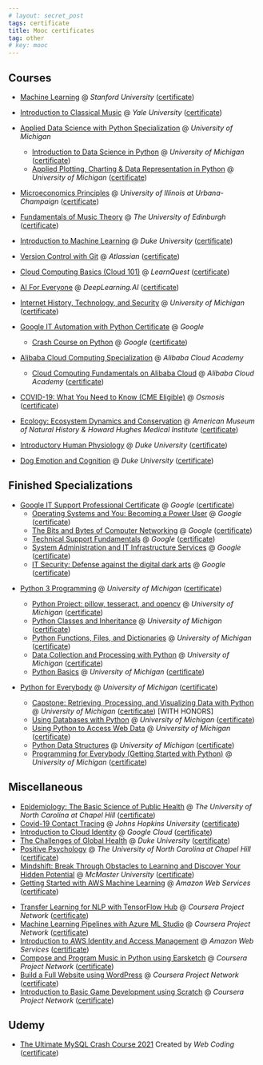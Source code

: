 ```yaml
---
# layout: secret_post
tags: certificate
title: Mooc certificates
tag: other
# key: mooc
---
```


<!-- # My MOOC Certificates -->

## Courses
* [Machine Learning](https://www.coursera.org/learn/machine-learning) @ *Stanford University* ([certificate](https://coursera.org/share/39de6ba3aea075f324c531d0a1ae469a))
- [Introduction to Classical Music](https://www.coursera.org/learn/introclassicalmusic) @ *Yale University* ([certificate](https://coursera.org/share/a1b37bb0fb2f07100a5d3c97f4a04835))
- [Applied Data Science with Python Specialization](https://www.coursera.org/specializations/data-science-python) @ *University of Michigan*
  - [Introduction to Data Science in Python](https://www.coursera.org/learn/python-data-analysis) @ *University of Michigan* ([certificate](https://coursera.org/share/9936a845ef182117b2a94c1792386890))
  - [Applied Plotting, Charting & Data Representation in Python](https://www.coursera.org/learn/python-plotting) @ *University of Michigan* ([certificate](https://coursera.org/share/87d3b9318b7dfbfb2a9b97b4db688afa))
- [Microeconomics Principles](https://www.coursera.org/learn/microeconomics) @ *University of Illinois at Urbana-Champaign* ([certificate](https://coursera.org/share/33e600bebdcef627c679373d89b2d891))
- [Fundamentals of Music Theory](https://www.coursera.org/learn/edinburgh-music-theory) @ *The University of Edinburgh* ([certificate](https://coursera.org/share/10830dfb19e41c4325073bcfbc984ea3))
- [Introduction to Machine Learning](https://www.coursera.org/learn/machine-learning-duke) @ *Duke University* ([certificate](https://coursera.org/share/6e2ce84af1b86ca5c182b42f18b2e911))
- [Version Control with Git](https://www.coursera.org/learn/version-control-with-git) @ *Atlassian* ([certificate](https://coursera.org/share/1de05404313abff0a24e0107f29786db)) 
- [Cloud Computing Basics (Cloud 101)](https://www.coursera.org/learn/cloud-computing-basics) @ *LearnQuest* ([certificate](https://coursera.org/share/208ee6d635109b02f0c97a40c53adcc7))
- [AI For Everyone](https://www.coursera.org/learn/ai-for-everyone) @ *DeepLearning.AI* ([certificate](https://coursera.org/share/311d12263824e14fdcba60e1edf13af5))
- [Internet History, Technology, and Security](https://www.coursera.org/learn/internet-history) @ *University of Michigan* ([certificate](https://coursera.org/share/e8e146c8a148f3e1e04063defe3f8a8c))
- [Google IT Automation with Python Certificate](https://www.coursera.org/professional-certificates/google-it-automation) @ *Google*
  - [Crash Course on Python](https://www.coursera.org/learn/python-crash-course) @ *Google* ([certificate](https://coursera.org/share/b75d9105177c579009c79e8d292579c2))
- [Alibaba Cloud Computing Specialization](https://www.coursera.org/specializations/alibabacloud) @ *Alibaba Cloud Academy*
  - [Cloud Computing Fundamentals on Alibaba Cloud](https://www.coursera.org/learn/alibaba-cloud-computing) @ *Alibaba Cloud Academy* ([certificate](https://coursera.org/share/a61b0b0d3c65600c2e9c7e170a8dfd69))

- [COVID-19: What You Need to Know (CME Eligible)](https://www.coursera.org/learn/covid-19-what-you-need-to-know) @ *Osmosis* ([certificate](https://coursera.org/share/f084c4a41272308f418478ea4d73584d))
- [Ecology: Ecosystem Dynamics and Conservation](https://www.coursera.org/learn/ecology-conservation) @ *American Museum of Natural History & Howard Hughes Medical Institute* ([certificate](https://coursera.org/share/fb9324419ecd2a09c224c79db68f425b))
- [Introductory Human Physiology](https://www.coursera.org/learn/physiology) @ *Duke University* ([certificate](https://coursera.org/share/25b177af259d3525185a3914bd741df4))
- [Dog Emotion and Cognition](https://www.coursera.org/learn/dog-emotion-and-cognition) @ *Duke University* ([certificate](https://coursera.org/share/bc5d947c771a5b1acb2bc4daf7abdfff))

## Finished Specializations
- [Google IT Support Professional Certificate](https://www.coursera.org/professional-certificates/google-it-support) @ *Google* ([certificate](https://coursera.org/share/790aba9a1e6420cccf2caf9feeea3b98))
  - [Operating Systems and You: Becoming a Power User](https://www.coursera.org/learn/os-power-user) @ *Google* ([certificate](https://coursera.org/share/9412f941d6b46b368977ce01d7c430e2))
  - [The Bits and Bytes of Computer Networking](https://www.coursera.org/learn/computer-networking) @ *Google* ([certificate](https://coursera.org/share/157bf932dbd7971354f37d8280d831ab))
  - [Technical Support Fundamentals](https://www.coursera.org/learn/technical-support-fundamentals) @ *Google* ([certificate](https://coursera.org/share/04e5e347e6008bfc53532cb73daefb89))
  - [System Administration and IT Infrastructure Services](https://www.coursera.org/learn/system-administration-it-infrastructure-services) @ *Google* ([certificate](https://coursera.org/share/d7daffcadad3e3b05444c9ceed487e8c))
  - [IT Security: Defense against the digital dark arts](https://www.coursera.org/learn/it-security) @ *Google* ([certificate](https://coursera.org/share/80051b999738e6f9596dcf847c7b51ea))

* [Python 3 Programming](https://www.coursera.org/specializations/python-3-programming) @ *University of Michigan* ([certificate](https://coursera.org/share/f95d2f2f54e3e916bd73fb30840b4431))
  * [Python Project: pillow, tesseract, and opencv](https://www.coursera.org/learn/python-project) @ *University of Michigan* ([certificate](https://coursera.org/share/d1ad76b6e48b477a5e707e714c193c92))
  * [Python Classes and Inheritance](https://www.coursera.org/learn/python-classes-inheritance) @ *University of Michigan* ([certificate](https://coursera.org/share/5fa90e2fe2d29542d2ed529d88183fc7))
  * [Python Functions, Files, and Dictionaries](https://www.coursera.org/learn/python-functions-files-dictionaries) @ *University of Michigan* ([certificate](https://coursera.org/share/651555f45938a8de4ada484ec17f277b))
  * [Data Collection and Processing with Python](https://www.coursera.org/learn/data-collection-processing-python) @ *University of Michigan* ([certificate](https://coursera.org/share/84949e31c16dc3f606abd7556f50c342))
  * [Python Basics](https://www.coursera.org/learn/python-basics) @ *University of Michigan* ([certificate](https://coursera.org/share/a5840781e0631b41999f46eebe7b9060))
  
* [Python for Everybody](https://www.coursera.org/specializations/python) @ *University of Michigan* ([certificate](https://coursera.org/share/cb1b054cc8f0e87b3f263ebe16ce4d88))
  * [Capstone: Retrieving, Processing, and Visualizing Data with Python](https://www.coursera.org/learn/python-data-visualization) @ *University of Michigan* ([certificate](https://coursera.org/share/f17044483a75bdbdc880c03f642eca89)) [WITH HONORS]
  * [Using Databases with Python](https://www.coursera.org/learn/python-databases) @ *University of Michigan* ([certificate](https://coursera.org/share/4f618959c42581ae50bea5c16e04b657))
  * [Using Python to Access Web Data](https://www.coursera.org/learn/python-network-data) @ *University of Michigan* ([certificate](https://coursera.org/share/a617d43d00c5f6cbe9b36b5e0983bf8e))
  * [Python Data Structures](https://www.coursera.org/learn/python-data) @ *University of Michigan* ([certificate](https://coursera.org/share/3fc86d75e5cb7c9f2bf1ea08912331ec))
  * [Programming for Everybody (Getting Started with Python)](https://www.coursera.org/learn/python) @ *University of Michigan* ([certificate](https://coursera.org/share/60113d1e702b84b4141b2b96ab2af3c9))

## Miscellaneous
- [Epidemiology: The Basic Science of Public Health](https://www.coursera.org/learn/epidemiology) @ *The University of North Carolina at Chapel Hill* ([certificate](https://coursera.org/share/1e7e8dad47a8985afc50440d9e3ea7e0))
- [Covid-19 Contact Tracing](https://www.coursera.org/learn/covid-19-contact-tracing) @ *Johns Hopkins University* ([certificate](https://coursera.org/share/b74f3c330fe72a5acab6dfb80ed946ae))
- [Introduction to Cloud Identity](https://www.coursera.org/learn/cloud-identity) @ *Google Cloud* ([certificate](https://coursera.org/share/36eacd54ba2ba05a1112606d0d50cdb4))
- [The Challenges of Global Health](https://www.coursera.org/learn/global-health) @ *Duke University* ([certificate](https://coursera.org/share/adfd4b664637a71d6d2503dd3ad6e585))
- [Positive Psychology](https://www.coursera.org/learn/positive-psychology) @ *The University of North Carolina at Chapel Hill* ([certificate](https://coursera.org/share/e727f7d218bb99fb833fc59d79b1b9be))
- [Mindshift: Break Through Obstacles to Learning and Discover Your Hidden Potential](https://www.coursera.org/learn/mindshift) @ *McMaster University* ([certificate](https://coursera.org/share/7de39e5122ee6fa19743b6a79f7c976e))
- [Getting Started with AWS Machine Learning](https://www.coursera.org/learn/aws-machine-learning) @ *Amazon Web Services* ([certificate](https://coursera.org/share/e7c872810f7931d0c040504aa7979d58))
* [Transfer Learning for NLP with TensorFlow Hub](https://www.coursera.org/projects/transfer-learning-nlp-tensorflow-hub) @ *Coursera Project Network* ([certificate](https://coursera.org/share/133a64481420d85bf2145ec91d46930f))
* [Machine Learning Pipelines with Azure ML Studio](https://www.coursera.org/projects/azure-machine-learning-studio-pipeline) @ *Coursera Project Network* ([certificate](https://coursera.org/share/2f41f1f62ce3f4bc78ec7fe05dbf5bef))
* [Introduction to AWS Identity and Access Management](https://www.coursera.org/learn/introduction-to-aws-identity-and-access-management) @ *Amazon Web Services* ([certificate](https://coursera.org/share/e2cb83c630695d0d119b9cdd8144c118))
* [Compose and Program Music in Python using Earsketch](https://www.coursera.org/projects/compose-program-music-in-python-using-earsketch) @ *Coursera Project Network* ([certificate](https://coursera.org/share/858ee2015c639f0efaa9b786777632db))
* [Build a Full Website using WordPress](https://www.coursera.org/projects/build-a-full-website-using-wordpress) @ *Coursera Project Network* ([certificate](https://coursera.org/share/ce8da045072e6a2432fdc5751c1ce536))
* [Introduction to Basic Game Development using Scratch](https://www.coursera.org/projects/introduction-to-basic-game-development-using-scratch) @ *Coursera Project Network* ([certificate](https://coursera.org/share/02b66974cf5e92ba1f632a19105fed73))

## Udemy
  * [The Ultimate MySQL Crash Course 2021](https://www.udemy.com/course/the-ultimate-mysql-crash-course-2021/) Created by *Web Coding* ([certificate](https://www.udemy.com/certificate/UC-1896c5cd-52ee-4e7f-9311-4b85f2af2ba6/))


